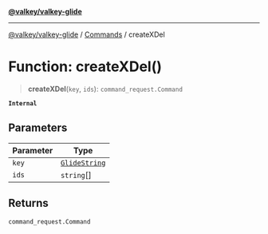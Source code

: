 [**@valkey/valkey-glide**](../../README.md)

***

[@valkey/valkey-glide](../../modules.md) / [Commands](../README.md) / createXDel

# Function: createXDel()

> **createXDel**(`key`, `ids`): `command_request.Command`

**`Internal`**

## Parameters

| Parameter | Type |
| ------ | ------ |
| `key` | [`GlideString`](../../BaseClient/type-aliases/GlideString.md) |
| `ids` | `string`[] |

## Returns

`command_request.Command`
